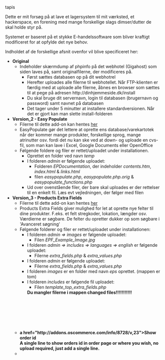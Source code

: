 tapis

Dette er mit forsøg på at lave et lagersystem til mit værksted, et hackerspace, en forening med mange forskellige slags dimser/dutter de skal holde styr på.

Systemet er baseret på et stykke E-handelssoftware som bliver kraftigt modificeret for at opfylde det nye behov.

Indholdet af de forskellige afsnit ovenfor vil blive specificeret her:
<ul>
    <li><b>Original</b>
        <ul>
            <li>Indeholder skærmdump af phpinfo på det webhotel (Gigahost) som siden laves på, samt originalfilerne, der                 modificeres på.
                <ul><li>Først sættes databasen op på dit webhotrel
                    <li>Herefter uploades alle filerne til webhotellet. Når FTP-klienten er færdig med at uploade alle                          filerne, åbnes en browser som sættes til at pege på adresen http://dinhjemmeside.dk/install
                    <li>Du skal bruge dit servernavn, login til databasen (brugernavn og password) samt navnet på                                databasen
                    <li>Det tager under 5 minutter at installere standardversionen. Når det er gjort kan man slette                             install-folderen
                </ul>
        </ul>
    <li><b>Version_2 - Easy Populate</b>
        <ul>
            <li>Filerne til dette add-on kan hentes <a href="http://addons.oscommerce.com/info/7725">her</a>
            <li>EasyPopulate gør det lettere at oprette ens database/varekartotek når der kommer mange produkter, 
                forskellige sprog, mange atrinutter osv. fordi det nu kan ske ved at down- og uploade en cvs-fil, som
                man kan lave i Excel, Google Documents eller OpenOffice
            <li>Følgende foldere og filer er rettet/uploadet under installationen.
                <ul><li>Oprettet en folder ved navn <i>temp</i>
                    <li>I folderen <i>admin</i> er følgende uploadet:
                        <ul>
                            <li>Folderen <i>EPDocumentation</i>, der indeholder <i>contents.htm</i>, <i>index.html</i>                                 & <i>links.html</i>
                            <li>filen <i>easypopulate.php</i>, <i>easypopulate.php.orig</i> &                 
                                <i>easypopulate_functions.php</i>
                        </ul>
                    <li>Ud over ovenstående filer, der bare skal uploades er der rettelser til en enkelt fil. Læs
                        evt vejledningen, der følger med filen
                </ul>
        </ul>
    <li><b>Version_3 - Products Extra Fields</b>
        <ul>
            <li>Filerne til dette add-on kan hentes <a href="http://addons.oscommerce.com/info/7810">her</a>
            <li>Products Extra Fields giver mulighed for let at oprette nye felter til dine produkter. F.eks. et felt 
                stregkoder, lokation, længder osv.<br>
                Værdierne er søgbare. De felter du opretter dukker op som søgbare i 'Avanceret søgning'
            <li>Følgende folderer og filer er rettet/uploadet under installationen:
                <ul><li>I folderen <i>admin => images </i> er følgende uploadet:
                    <ul>
                        <li>Filen <i>EPF_Example_Image.jpg</i>
                    </ul>
                    <li>I folderen <i>admin => includes => languages => english </i> er følgende uploadet:
                    <ul>
                        <li>Filerne <i>extra_fields.php</i> & <i>extra_values.php</i>
                    </ul>
                    <li>I folderen <i>admin</i> er følgende uploadet:
                    <ul>
                        <li>Filerne <i>extra_fields.php</i> & <i>extra_values.php</i>
                    </ul>
                    <li>I folderen <i>images</i> er en folder med navn <i>eps</i> oprettet. (mappen er tom)
                    <li>I folderen <i>includes</i> er følgende fil uploadet:
                    <ul>
                        <li>Filen <i>template_top_extra_fields.php</i>
                    </ul>
                    <b>Du mangler filerne i mappen changed files!!!!!!!!!!!
                    
</ul></ul>



<br><br><br><br><br>
<ul>
<li>a href="http://addons.oscommerce.com/info/8728/v,23">Show order id</a><br>A single line to show orders id in order page or where you wish, no upload required, just add a single line.
<li>
</ul>
